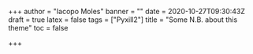+++
author = "Iacopo Moles"
banner = ""
date = 2020-10-27T09:30:43Z
draft = true
latex = false
tags = ["Pyxill2"]
title = "Some N.B. about this theme"
toc = false

+++
